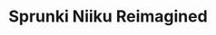 ---
slug: sprunki-niiku-reimagined-2369
title: Sprunki Niiku Reimagined
description: "Sprunki Niiku Reimagined is an exciting online game. Play for free directly in your browser!"
icon: /images/popular_mods/Sprunki Niiku Reimagined.png
url: https://wowtbc.net/sprunkin/niiku-reimagened/index.html
previewImage: /images/popular_mods/Sprunki Niiku Reimagined.png
type: popular mods

# SEO配置
seo:
  title: "Sprunki Niiku Reimagined - Play Free Online Game | Fun Browser Games"
  description: "Sprunki Niiku Reimagined - Play this fun online game for free in your browser. No download required!"
  ogImage: "/images/popular_mods/Sprunki Niiku Reimagined.png"
  keywords: "sprunki-niiku-reimagined-2369, online game, browser game, free game, popular mods game, play online"

videoUrls:
  - https://www.youtube.com/embed/example1
  - https://www.youtube.com/embed/example2

whyPlay:
  title: "Why Play Sprunki Niiku Reimagined?"
  items:
    - "Immersive Gameplay: Sprunki Niiku Reimagined offers an engaging and immersive gaming experience that will keep you entertained for hours"
    - "Challenging Levels: Test your skills with increasingly difficult challenges and obstacles"
    - "Beautiful Graphics: Enjoy stunning visuals and smooth animations that bring the game world to life"
    - "Regular Updates: New content and features are added regularly to keep the game fresh and exciting"
    - "Free to Play: Experience all the fun without spending a penny"
    - "Community Features: Connect with other players, share strategies, and compete for high scores"
    - "Cross-Platform: Play on any device with a web browser, no downloads required"

features:
  title: "Key Features of Sprunki Niiku Reimagined"
  image: "/images/popular_mods/Sprunki Niiku Reimagined.png"
  items:
    - "Intuitive Controls: Easy to learn controls make Sprunki Niiku Reimagined accessible for players of all skill levels"
    - "Multiple Game Modes: Enjoy various gameplay options that provide different challenges and experiences"
    - "Character Customization: Personalize your gaming experience with unique characters and items"
    - "Achievement System: Complete special tasks to earn rewards and recognition"
    - "Leaderboards: Compete with players worldwide and see who can achieve the highest scores"

characteristics:
  title: "Game Characteristics"
  image: "/images/popular_mods/Sprunki Niiku Reimagined.png"
  items:
    - "Genre: Popular mods game with elements of strategy and skill"
    - "Difficulty: Suitable for both casual gamers and those seeking a challenge"
    - "Play Time: Quick sessions or extended gameplay, depending on your preference"
    - "Art Style: Vibrant and engaging visuals that enhance the gaming experience"
    - "Sound Design: Immersive audio that complements the gameplay perfectly"

info: "Sprunki Niiku Reimagined is an exciting online game that offers players a unique and engaging gaming experience. With its intuitive controls, stunning visuals, and challenging gameplay, Sprunki Niiku Reimagined provides hours of entertainment for players of all ages and skill levels. Whether you're looking for a quick gaming session during a break or an extended play session, Sprunki Niiku Reimagined delivers an immersive experience that will keep you coming back for more. The game features multiple levels of increasing difficulty, ensuring that players are constantly challenged as they progress. With regular updates adding new content and features, Sprunki Niiku Reimagined remains fresh and exciting, providing endless entertainment options for its growing community of players."

howToPlayIntro: "Welcome to Sprunki Niiku Reimagined! This guide will walk you through the basics and help you master the game. Whether you're a beginner or looking to improve your skills, these tips and instructions will enhance your gaming experience."

howToPlaySteps:
  - title: "Getting Started"
    description: "Begin your Sprunki Niiku Reimagined adventure by familiarizing yourself with the controls. Use your keyboard or mouse to navigate through the game interface. The tutorial will guide you through the basic mechanics and help you understand the objectives."
  - title: "Understanding the Objectives"
    description: "In Sprunki Niiku Reimagined, your main goal is to progress through levels by completing specific objectives. Each level presents unique challenges that require different strategies and approaches."
  - title: "Mastering the Controls"
    description: "Practice using the controls to improve your precision and reaction time. Sprunki Niiku Reimagined requires quick reflexes and strategic thinking to overcome obstacles and defeat opponents."
  - title: "Utilizing Power-ups"
    description: "Collect power-ups throughout the game to enhance your abilities and overcome difficult challenges. Each power-up offers unique advantages that can be crucial for success."
  - title: "Developing Strategies"
    description: "As you progress in Sprunki Niiku Reimagined, develop effective strategies for different scenarios. Analyze patterns, anticipate challenges, and adapt your approach to maximize your performance."

faq:
  title: "Frequently Asked Questions about Sprunki Niiku Reimagined"
  items:
    - question: "Is Sprunki Niiku Reimagined free to play?"
      answer: "Yes, Sprunki Niiku Reimagined is completely free to play directly in your web browser. No downloads or purchases are required to enjoy the full game experience."
    - question: "Can I play Sprunki Niiku Reimagined on mobile devices?"
      answer: "Yes, Sprunki Niiku Reimagined is optimized for both desktop and mobile play. You can enjoy the game on any device with a web browser and internet connection."
    - question: "Are there any in-game purchases?"
      answer: "While Sprunki Niiku Reimagined is free to play, there may be optional in-game purchases available for cosmetic items or additional features that don't affect core gameplay."
    - question: "How often is Sprunki Niiku Reimagined updated?"
      answer: "The developers regularly update Sprunki Niiku Reimagined with new content, features, and improvements based on player feedback and game performance."
    - question: "Can I play Sprunki Niiku Reimagined offline?"
      answer: "Currently, Sprunki Niiku Reimagined requires an internet connection to play as it's a browser-based online game."
    - question: "Is Sprunki Niiku Reimagined suitable for children?"
      answer: "Yes, Sprunki Niiku Reimagined is designed to be family-friendly and suitable for players of all ages."
    - question: "How do I report bugs or issues?"
      answer: "If you encounter any problems while playing Sprunki Niiku Reimagined, you can report them through the game's support page or contact the developers directly through their website."
    - question: "Still Have Questions?"
      answer: "If you have additional questions about Sprunki Niiku Reimagined that aren't covered in this FAQ, please visit our support center or contact our customer service team for assistance."
---